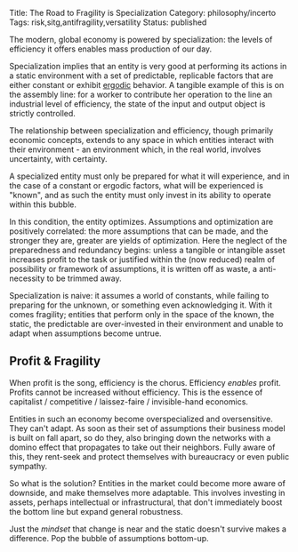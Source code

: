 Title: The Road to Fragility is Specialization
Category: philosophy/incerto
Tags: risk,sitg,antifragility,versatility
Status: published

The modern, global economy is powered by specialization: the levels of efficiency it offers enables mass production of our day. 

Specialization implies that an entity is very good at performing its actions in a static environment with a set of predictable, replicable factors that are either constant or exhibit [ergodic](https://en.wikipedia.org/wiki/Ergodicity) behavior. A tangible example of this is on the assembly line: for a worker to contribute her operation to the line an industrial level of efficiency, the state of the input and output object is strictly controlled. 

The relationship between specialization and efficiency, though primarily economic concepts, extends to any space in which entities interact with their environment - an environment which, in the real world, involves uncertainty, with certainty. 

A specialized entity must only be prepared for what it will experience, and in the case of a constant or ergodic factors, what will be experienced is "known", and as such the entity must only invest in its ability to operate within this bubble. 

In this condition, the entity optimizes. Assumptions and optimization are positively correlated: the more assumptions that can be made, and the stronger they are, greater are yields of optimization. Here the neglect of the preparedness and redundancy begins: unless a tangible or intangible asset increases profit to the task or justified within the (now reduced) realm of possibility or framework of assumptions, it is written off as waste, a anti-necessity to be trimmed away.

Specialization is naive: it assumes a world of constants, while failing to preparing for the unknown, or something even acknowledging it. With it comes fragility; entities that perform only in the space of the known, the static, the predictable are over-invested in their environment and unable to adapt when  assumptions become untrue. 

## Profit & Fragility

When profit is the song, efficiency is the chorus. Efficiency _enables_ profit. Profits cannot be increased without efficiency. This is the essence of capitalist / competitive /  laissez-faire / invisible-hand economics.

Entities in such an economy become overspecialized and oversensitive. They can't adapt. As soon as their set of assumptions their business model is built on fall apart, so do they, also bringing down the networks with a domino effect that propagates to take out their neighbors. Fully aware of this, they rent-seek and protect themselves with bureaucracy or even public sympathy.  

So what is the solution? Entities in the market could become more aware of downside, and make themselves more adaptable. This involves investing in assets, perhaps intellectual or infrastructural, that don't immediately boost the bottom line but expand general robustness. 

Just the _mindset_ that change is near and the static doesn't survive makes a difference. Pop the bubble of assumptions bottom-up.

